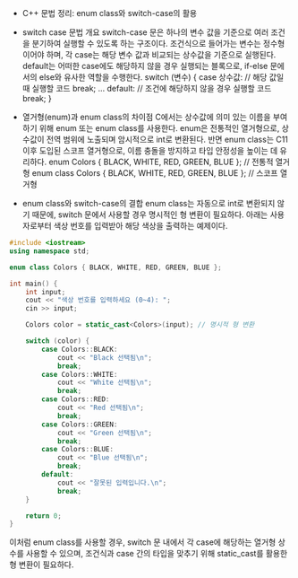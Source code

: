 - C++ 문법 정리: enum class와 switch-case의 활용

- switch case 문법 개요 
switch-case 문은 하나의 변수 값을 기준으로 여러 조건을 분기하여 실행할 수 있도록 하는 구조이다. 조건식으로 들어가는 변수는 정수형이어야 하며, 각 case는 해당 변수 값과 비교되는 상수값을 기준으로 실행된다. default는 어떠한 case에도 해당하지 않을 경우 실행되는 블록으로, if-else 문에서의 else와 유사한 역할을 수행한다.
switch (변수) {
    case 상수값:
        // 해당 값일 때 실행할 코드
        break;
    ...
    default:
        // 조건에 해당하지 않을 경우 실행할 코드
        break;
}

- 열거형(enum)과 enum class의 차이점
C에서는 상수값에 의미 있는 이름을 부여하기 위해 enum 또는 enum class를 사용한다. enum은 전통적인 열거형으로, 상수값이 전역 범위에 노출되며 암시적으로 int로 변환된다. 반면 enum class는 C11 이후 도입된 스코프 열거형으로, 이름 충돌을 방지하고 타입 안정성을 높이는 데 유리하다.
enum Colors { BLACK, WHITE, RED, GREEN, BLUE }; // 전통적 열거형
enum class Colors { BLACK, WHITE, RED, GREEN, BLUE }; // 스코프 열거형



- enum class와 switch-case의 결합
enum class는 자동으로 int로 변환되지 않기 때문에, switch 문에서 사용할 경우 명시적인 형 변환이 필요하다. 아래는 사용자로부터 색상 번호를 입력받아 해당 색상을 출력하는 예제이다.
```cpp
#include <iostream>
using namespace std;

enum class Colors { BLACK, WHITE, RED, GREEN, BLUE };

int main() {
    int input;
    cout << "색상 번호를 입력하세요 (0~4): ";
    cin >> input;

    Colors color = static_cast<Colors>(input); // 명시적 형 변환

    switch (color) {
        case Colors::BLACK:
            cout << "Black 선택됨\n";
            break;
        case Colors::WHITE:
            cout << "White 선택됨\n";
            break;
        case Colors::RED:
            cout << "Red 선택됨\n";
            break;
        case Colors::GREEN:
            cout << "Green 선택됨\n";
            break;
        case Colors::BLUE:
            cout << "Blue 선택됨\n";
            break;
        default:
            cout << "잘못된 입력입니다.\n";
            break;
    }

    return 0;
}
```

이처럼 enum class를 사용할 경우, switch 문 내에서 각 case에 해당하는 열거형 상수를 사용할 수 있으며, 조건식과 case 간의 타입을 맞추기 위해 static_cast를 활용한 형 변환이 필요하다.
